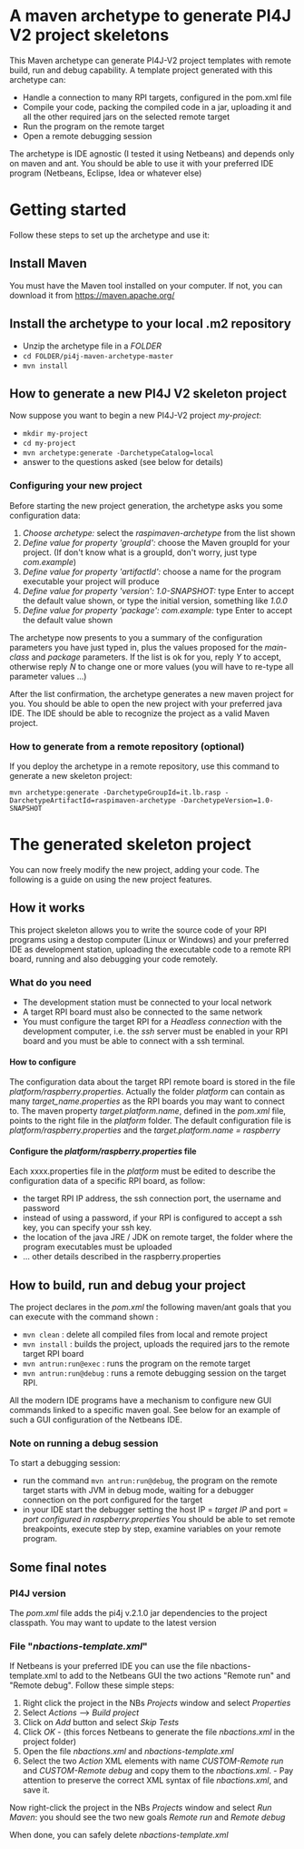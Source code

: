 # A maven archetype to generate PI4J V2 project skeletons

This Maven archetype can generate PI4J-V2 project templates with remote build, run and debug capability.
A template project generated with this archetype can:

- Handle a connection to many RPI targets, configured in the pom.xml file
- Compile your code, packing the compiled code in a jar, uploading it and all the other required jars on the selected remote target
- Run the program on the remote target
- Open a remote debugging session

The archetype is IDE agnostic (I tested it using Netbeans) and depends only on maven and ant. You should be able to use it with your preferred IDE 
program (Netbeans, Eclipse, Idea or whatever else)

# Getting started

Follow these steps to set up the archetype and use it:

## Install Maven

You must have the Maven tool installed on your computer. If not, you can download it from https://maven.apache.org/

## Install the archetype to your local .m2 repository

- Unzip the archetype file in a _FOLDER_
- `cd FOLDER/pi4j-maven-archetype-master`
- `mvn install`

## How to generate a new PI4J V2 skeleton project

Now suppose you want to begin a new PI4J-V2 project _my-project_:
- `mkdir my-project`
- `cd my-project`
- `mvn archetype:generate -DarchetypeCatalog=local`
- answer to the questions asked (see below for details)

### Configuring your new project

Before starting the new project generation, the archetype asks you some configuration data:
1. _Choose archetype:_ select the _raspimaven-archetype_ from the list shown
1. _Define value for property 'groupId':_ choose the Maven groupId for your project. (If don't know what is a groupId, don't worry, just type _com.example_)
1. _Define value for property 'artifactId':_ choose a name for the program executable your project will produce
1. _Define value for property 'version':  1.0-SNAPSHOT:_ type Enter to accept the default value shown, or type the initial version, something like _1.0.0_
1. _Define value for property 'package':  com.example:_ type Enter to accept the default value shown

The archetype now presents to you a summary of the configuration parameters you have just typed in, plus the values proposed 
for the _main-class_ and _package_ parameters. If the list is ok for you, reply _Y_ to accept, otherwise reply _N_ to change 
one or more values (you will have to re-type all parameter values ...)

After the list confirmation, the archetype generates a new maven project for you. You should be able to open the new project 
with your preferred java IDE. The IDE should be able to recognize the project as a valid Maven project.

### How to generate from a remote repository (optional)

If you deploy the archetype in a remote repository, use this command to generate a new skeleton project:

`mvn archetype:generate -DarchetypeGroupId=it.lb.rasp -DarchetypeArtifactId=raspimaven-archetype -DarchetypeVersion=1.0-SNAPSHOT`

# The generated skeleton project

You can now freely modify the new project, adding your code. The following is a guide on using the new project features.

## How it works ##

This project skeleton allows you to write the source code of your RPI programs using a destop computer (Linux or Windows) 
and your preferred IDE as development station, uploading the executable code to a remote RPI board, running and also debugging 
your code remotely.

### What do you need

- The development station must be connected to your local network
- A target RPI board must also be connected to the same network
- You must configure the target RPI for a _Headless connection_ with the development computer, i.e. the _ssh_ server must be enabled in your
RPI board and you must be able to connect with a ssh terminal.

#### How to configure

The configuration data about the target RPI remote board is stored in the file _platform/raspberry.properties_. Actually 
the folder _platform_ can contain as many *target_name.properties* as the RPI boards you may want to connect to. The maven 
property _target.platform.name_, defined in the _pom.xml_ file, points to the right file in the _platform_ folder. The 
default configuration file is _platform/raspberry.properties_ and the _target.platform.name = raspberry_ 

#### Configure the _platform/raspberry.properties_ file

Each xxxx.properties file in the _platform_ must be edited to describe the configuration data of a specific RPI board, as follow:
- the target RPI IP address, the ssh connection port, the username and password
- instead of using a password, if your RPI is configured to accept a ssh key, you can specify your ssh key.
- the location of the java JRE / JDK on remote target, the folder where the program executables must be uploaded
- ... other details described in the raspberry.properties 

## How to build, run and debug your project

The project declares in the _pom.xml_ the following maven/ant goals that you can execute with the command shown :
- `mvn clean` : delete all compiled files from local and remote project
- `mvn install` : builds the project, uploads the required jars to the remote target RPI board
- `mvn antrun:run@exec` :  runs the program on the remote target
- `mvn antrun:run@debug` : runs a remote debugging session on the target RPI.

All the modern IDE programs have a mechanism to configure new GUI commands linked to a specific maven goal. See below 
for an example of such a GUI configuration of the Netbeans IDE.

### Note on running a debug session

To start a debugging session: 
- run the command `mvn antrun:run@debug`, the program on the remote target starts with JVM in debug mode, waiting for a debugger connection on the port configured for the target
- in your IDE start the debugger setting the host IP = _target IP_ and port = _port configured in raspberry.properties_
You should be able to set remote breakpoints, execute step by step, examine variables on your remote program.

## Some final notes ##

### PI4J version

The _pom.xml_ file adds the pi4j v.2.1.0 jar dependencies to the project classpath. You may want to update to the latest version

### File "_nbactions-template.xml_"

If Netbeans is your preferred IDE you can use the file nbactions-template.xml to add to the Netbeans GUI the two actions 
"Remote run" and "Remote debug". Follow these simple steps:

1. Right click the project in the NBs _Projects_ window and select _Properties_
1. Select _Actions_ --> _Build project_
1. Click on _Add_ button and select _Skip Tests_
1. Click _OK_ - (this forces Netbeans to generate the file _nbactions.xml_ in the project folder)
1. Open the file _nbactions.xml_ and _nbactions-template.xml_
1. Select the two _Action_ XML elements with name _CUSTOM-Remote run_ and _CUSTOM-Remote debug_ and copy them to the _nbactions.xml_. - Pay attention to preserve the correct XML syntax of file _nbactions.xml_, and save it.

Now right-click the project in the NBs _Projects_ window and select _Run Maven_: you should see the two new goals _Remote run_ and _Remote debug_

When done, you can safely delete _nbactions-template.xml_
